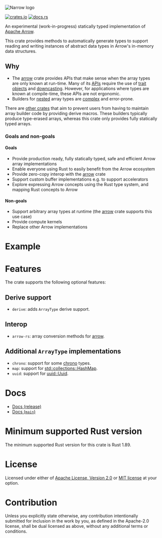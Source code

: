 ![Narrow logo](https://raw.githubusercontent.com/mbrobbel/narrow/main/narrow.svg)

[![crates.io](https://img.shields.io/crates/v/narrow.svg)](https://crates.io/crates/narrow)
[![docs.rs](https://docs.rs/narrow/badge.svg)](https://docs.rs/narrow)

An experimental (work-in-progress) statically typed implementation of [Apache Arrow](https://arrow.apache.org).

This crate provides methods to automatically generate types to support reading and writing instances of abstract data types in Arrow's in-memory data structures.

## Why

- The [arrow](https://docs.rs/arrow) crate provides APIs that make sense when the array types are only known at run-time. Many of its [APIs](https://docs.rs/arrow/latest/arrow/#type-erasure--trait-objects) require the use of [trait objects](https://doc.rust-lang.org/book/ch17-02-trait-objects.html) and [downcasting](https://docs.rs/arrow/latest/arrow/array/fn.downcast_array.html). However, for applications where types are known at compile-time, these APIs are not ergonomic.
- Builders for [nested](https://docs.rs/arrow/latest/arrow/datatypes/enum.DataType.html#method.is_nested) array types are [complex](https://docs.rs/arrow/latest/arrow/array/struct.StructBuilder.html) and error-prone.

There are [other crates](https://crates.io/search?q=arrow%20derive&sort=relevance) that aim to prevent users from having to maintain array builder code by providing derive macros. These builders typically produce type-erased arrays, whereas this crate only provides fully statically typed arrays.

### Goals and non-goals

#### Goals

- Provide production ready, fully statically typed, safe and efficient Arrow array implementations
- Enable everyone using Rust to easily benefit from the Arrow ecosystem
- Provide zero-copy interop with the [arrow](https://docs.rs/arrow) crate
- Support custom buffer implementations e.g. to support accelerators
- Explore expressing Arrow concepts using the Rust type system, and mapping Rust concepts to Arrow

#### Non-goals

- Support arbitrary array types at runtime (the [arrow](https://docs.rs/arrow) crate supports this use case)
- Provide compute kernels
- Replace other Arrow implementations

# Example

<!-- ```rust
use narrow::{
    array::{StructArray, UnionArray},
    ArrayType, Length,
};

#[derive(ArrayType, Default, Clone, Debug, PartialEq, Eq)]
struct Foo {
    a: bool,
    b: u32,
    c: Option<String>,
}

#[derive(ArrayType, Default, Clone, Debug, PartialEq, Eq)]
struct Bar(Vec<u8>);

#[derive(ArrayType, Clone, Debug, PartialEq, Eq)]
enum FooBar {
    Foo(Foo),
    Bar(Bar),
    None,
}

let foos = vec![
    Foo {
        a: false,
        b: 0,
        c: None,
    },
    Foo {
        a: true,
        b: 42,
        c: Some("hello world".to_owned()),
    },
];
let struct_array = foos.clone().into_iter().collect::<StructArray<Foo>>();
assert_eq!(struct_array.len(), 2);
assert!(struct_array.0.a.iter().any(|x| x));
assert_eq!(struct_array.0.b.iter().sum::<u32>(), 42);
assert_eq!(struct_array.0.c.iter().filter_map(|x| x).collect::<String>(), "hello world");
assert_eq!(struct_array.into_iter().collect::<Vec<_>>(), foos);

let foo_bars = vec![
    FooBar::Foo(Foo {
        a: true,
        b: 42,
        c: Some("hello world".to_owned()),
    }),
    FooBar::Bar(Bar(vec![1, 2, 3, 4])),
    FooBar::None,
    FooBar::None,
];
let union_array = foo_bars
    .clone()
    .into_iter()
    .collect::<UnionArray<FooBar, 3>>();
assert_eq!(union_array.len(), 4);
assert_eq!(union_array.into_iter().collect::<Vec<_>>(), foo_bars);
``` -->

# Features

The crate supports the following optional features:

## Derive support

- `derive`: adds `ArrayType` derive support.

## Interop

- `arrow-rs`: array conversion methods for [arrow](https://docs.rs/arrow).

## Additional `ArrayType` implementations

- `chrono`: support for some [chrono](https://docs.rs/chrono) types.
- `map`: support for [std::collections::HashMap](https://doc.rust-lang.org/stable/std/collections/struct.HashMap.html).
- `uuid`: support for [uuid::Uuid](https://docs.rs/uuid/latest/uuid/struct.Uuid.html).

# Docs

- [Docs (release)](https://docs.rs/narrow)
- [Docs (`main`)](https://mbrobbel.github.io/narrow/)

# Minimum supported Rust version

The minimum supported Rust version for this crate is Rust 1.89.

# License

Licensed under either of [Apache License, Version 2.0](https://github.com/mbrobbel/narrow/blob/main/LICENSE-APACHE) or [MIT license](https://github.com/mbrobbel/narrow/blob/main/LICENSE-MIT) at your option.

# Contribution

Unless you explicitly state otherwise, any contribution intentionally submitted for inclusion in the work by you, as defined in the Apache-2.0 license, shall be dual licensed as above, without any additional terms or conditions.
